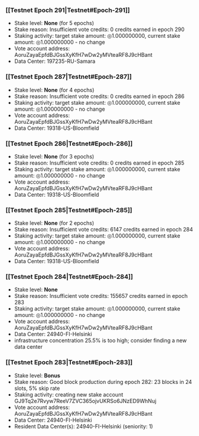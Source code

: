 ### [[Testnet Epoch 291|Testnet#Epoch-291]]
* Stake level: **None** (for 5 epochs)
* Stake reason: Insufficient vote credits: 0 credits earned in epoch 290
* Staking activity: target stake amount: ◎1.000000000, current stake amount: ◎1.000000000 - no change
* Vote account address: AoruZayaEpfdBJGssXyKfH7wDw2yMVteaRF8J9cHBant
* Data Center: 197235-RU-Samara
### [[Testnet Epoch 287|Testnet#Epoch-287]]
* Stake level: **None** (for 4 epochs)
* Stake reason: Insufficient vote credits: 0 credits earned in epoch 286
* Staking activity: target stake amount: ◎1.000000000, current stake amount: ◎1.000000000 - no change
* Vote account address: AoruZayaEpfdBJGssXyKfH7wDw2yMVteaRF8J9cHBant
* Data Center: 19318-US-Bloomfield
### [[Testnet Epoch 286|Testnet#Epoch-286]]
* Stake level: **None** (for 3 epochs)
* Stake reason: Insufficient vote credits: 0 credits earned in epoch 285
* Staking activity: target stake amount: ◎1.000000000, current stake amount: ◎1.000000000 - no change
* Vote account address: AoruZayaEpfdBJGssXyKfH7wDw2yMVteaRF8J9cHBant
* Data Center: 19318-US-Bloomfield
### [[Testnet Epoch 285|Testnet#Epoch-285]]
* Stake level: **None** (for 2 epochs)
* Stake reason: Insufficient vote credits: 6147 credits earned in epoch 284
* Staking activity: target stake amount: ◎1.000000000, current stake amount: ◎1.000000000 - no change
* Vote account address: AoruZayaEpfdBJGssXyKfH7wDw2yMVteaRF8J9cHBant
* Data Center: 19318-US-Bloomfield
### [[Testnet Epoch 284|Testnet#Epoch-284]]
* Stake level: **None**
* Stake reason: Insufficient vote credits: 155657 credits earned in epoch 283
* Staking activity: target stake amount: ◎1.000000000, current stake amount: ◎1.000000000 - no change
* Vote account address: AoruZayaEpfdBJGssXyKfH7wDw2yMVteaRF8J9cHBant
* Data Center: 24940-FI-Helsinki
* infrastructure concentration 25.5% is too high; consider finding a new data center
### [[Testnet Epoch 283|Testnet#Epoch-283]]
* Stake level: **Bonus**
* Stake reason: Good block production during epoch 282: 23 blocks in 24 slots, 5% skip rate
* Staking activity: creating new stake account GJ9Tq2e7Rvyw7ReeV7ZVC365ojvUKRSo6JNzED9WhNuj
* Vote account address: AoruZayaEpfdBJGssXyKfH7wDw2yMVteaRF8J9cHBant
* Data Center: 24940-FI-Helsinki
* Resident Data Center(s): 24940-FI-Helsinki (seniority: 1)